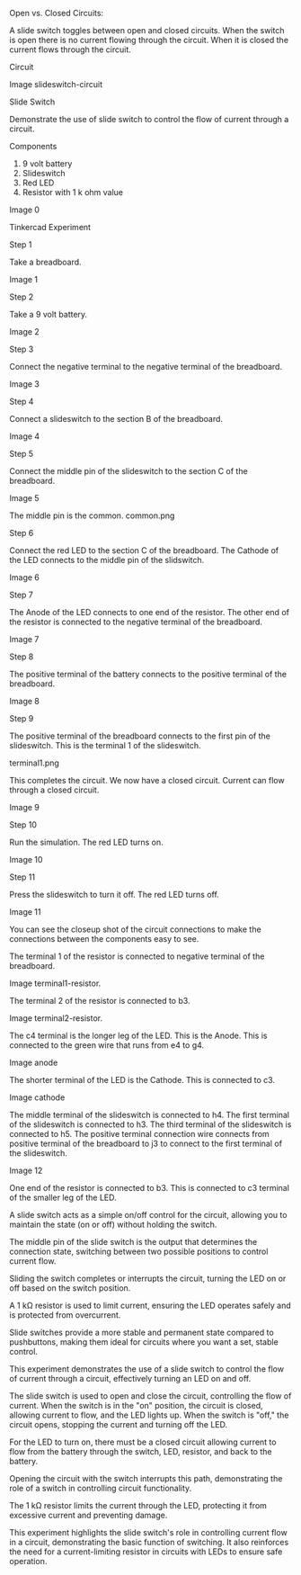 Open vs. Closed Circuits:

A slide switch toggles between open and closed circuits. When the switch is open there is no current flowing through the circuit. When it is closed the current flows through the circuit.

Circuit

Image slideswitch-circuit

Slide Switch

Demonstrate the use of slide switch to control the flow of current through a circuit.

Components

1. 9 volt battery
2. Slideswitch
3. Red LED
4. Resistor with 1 k ohm value

Image 0

Tinkercad Experiment

Step 1

Take a breadboard.

Image 1

Step 2

Take a 9 volt battery.

Image 2

Step 3

Connect the negative terminal to the negative terminal of the breadboard.

Image 3

Step 4

Connect a slideswitch to the section B of the breadboard.

Image 4

Step 5

Connect the middle pin of the slideswitch to the section C of the breadboard.

Image 5

The middle pin is the common. common.png

Step 6

Connect the red LED to the section C of the breadboard. The Cathode of the LED connects to the middle pin of the slidswitch.

Image 6

Step 7

The Anode of the LED connects to one end of the resistor. The other end of the resistor is connected to the negative terminal of the breadboard.

Image 7

Step 8

The positive terminal of the battery connects to the positive terminal of the breadboard.

Image 8

Step 9

The positive terminal of the breadboard connects to the first pin of the slideswitch.  This is the terminal 1 of the slideswitch.

terminal1.png

This completes the circuit. We now have a closed circuit. Current can flow through a closed circuit.

Image 9

Step 10

Run the simulation. The red LED turns on.

Image 10

Step 11

Press the slideswitch to turn it off. The red LED turns off.

Image 11

You can see the closeup shot of the circuit connections to make the connections between the components easy to see.

The terminal 1 of the resistor is connected to negative terminal of the breadboard.

Image terminal1-resistor.

The terminal 2 of the resistor is connected to b3.

Image terminal2-resistor.

The c4 terminal is the longer leg of the LED. This is the Anode. This is connected to the green wire that runs from e4 to g4.

Image anode

The shorter terminal of the LED is the Cathode. This is connected to c3.

Image cathode

The middle terminal of the slideswitch is connected to h4. The first terminal of the slideswitch is connected to h3. The third terminal of the slideswitch is connected to h5. The positive terminal connection wire connects from positive terminal of the breadboard to j3 to connect to the first terminal of the slideswitch.

Image 12

One end of the resistor is connected to b3. This is connected to c3 terminal of the smaller leg of the LED.

A slide switch acts as a simple on/off control for the circuit, allowing you to maintain the state (on or off) without holding the switch.

The middle pin of the slide switch is the output that determines the connection state, switching between two possible positions to control current flow.

Sliding the switch completes or interrupts the circuit, turning the LED on or off based on the switch position.

A 1 kΩ resistor is used to limit current, ensuring the LED operates safely and is protected from overcurrent.

Slide switches provide a more stable and permanent state compared to pushbuttons, making them ideal for circuits where you want a set, stable control.

This experiment demonstrates the use of a slide switch to control the flow of current through a circuit, effectively turning an LED on and off.

The slide switch is used to open and close the circuit, controlling the flow of current. When the switch is in the "on" position, the circuit is closed, allowing current to flow, and the LED lights up. When the switch is "off," the circuit opens, stopping the current and turning off the LED.

For the LED to turn on, there must be a closed circuit allowing current to flow from the battery through the switch, LED, resistor, and back to the battery.

Opening the circuit with the switch interrupts this path, demonstrating the role of a switch in controlling circuit functionality.

The 1 kΩ resistor limits the current through the LED, protecting it from excessive current and preventing damage.

This experiment highlights the slide switch's role in controlling current flow in a circuit, demonstrating the basic function of switching. It also reinforces the need for a current-limiting resistor in circuits with LEDs to ensure safe operation.
